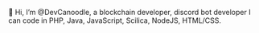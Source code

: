  👋 Hi, I’m @DevCanoodle, a blockchain developer, discord bot developer
I can code in PHP, Java, JavaScript, Scilica, NodeJS, HTML/CSS.

<!---
DevCanoodle/DevCanoodle is a ✨ special ✨ repository because its `README.md` (this file) appears on your GitHub profile.
You can click the Preview link to take a look at your changes.
--->

